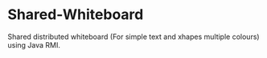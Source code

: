 # Shared-Whiteboard

Shared distributed whiteboard (For simple text and xhapes multiple colours) using Java RMI. 
